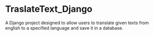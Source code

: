 # TraslateText_Django
A Django project designed to allow users to translate given texts from english to a specified language and save it in a database.
